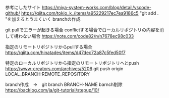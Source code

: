参考にしたサイト
https://miya-system-works.com/blog/detail/vscode-github/
https://qiita.com/tokio_k_/items/a95229217ec7ea9186c5
"git add . "を加えるとうまくいく
branchの作成


git pullでエラーが起きる場合
conflictする場合でローカルリポジトリの内容を消して構わない場合
https://note.com/code82/n/n7678ec98c033

指定のリモートリポジトリからpullする場合
https://qiita.com/hinatades/items/d47dec72a87c5fed50f7

特定のローカルリポジトリから指定のリモートリポジトリへとpush
https://www-creators.com/archives/5206
git push origin LOCAL_BRANCH:REMOTE_REPOSITORY

branch作成　→　git branch BRANCH-NAME
barnch削除　https://backlog.com/ja/git-tutorial/stepup/10/
